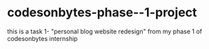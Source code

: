 # codesonbytes-phase--1-project
this is a task 1- "personal blog website redesign" from my phase 1 of codesonbytes internship
